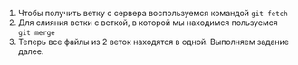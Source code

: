 1. Чтобы получить ветку с сервера воспользуемся командой `git fetch`
2. Для слияния ветки с веткой, в которой мы находимся пользуемся `git merge`
3. Теперь все файлы из 2 веток находятся в одной. Выполняем задание далее.